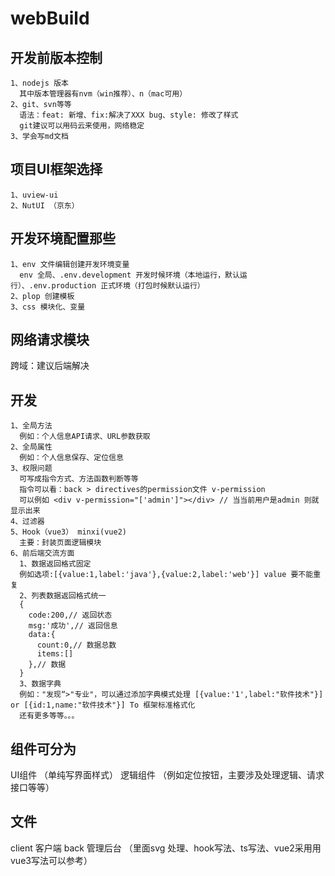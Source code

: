 # webBuild

## 开发前版本控制
```
1、nodejs 版本
  其中版本管理器有nvm（win推荐）、n（mac可用）
2、git、svn等等
  语法：feat: 新增、fix:解决了XXX bug、style: 修改了样式
  git建议可以用码云来使用，网络稳定
3、学会写md文档
```
## 项目UI框架选择
```
1、uview-ui
2、NutUI （京东）
```
## 开发环境配置那些
```
1、env 文件编辑创建开发环境变量
  env 全局、.env.development 开发时候环境（本地运行，默认运行）、.env.production 正式环境（打包时候默认运行）
2、plop 创建模板
3、css 模块化、变量
```
## 网络请求模块
跨域：建议后端解决
## 开发
```
1、全局方法
  例如：个人信息API请求、URL参数获取
2、全局属性
  例如：个人信息保存、定位信息
3、权限问题
  可写成指令方式、方法函数判断等等
  指令可以看：back > directives的permission文件 v-permission
  可以例如 <div v-permission="['admin']"></div> // 当当前用户是admin 则就显示出来
4、过滤器
5、Hook（vue3） minxi(vue2)
  主要：封装页面逻辑模块
6、前后端交流方面
  1、数据返回格式固定
  例如选项:[{value:1,label:'java'},{value:2,label:'web'}] value 要不能重复
  2、列表数据返回格式统一
  {
    code:200,// 返回状态
    msg:'成功',// 返回信息
    data:{
      count:0,// 数据总数
      items:[]
    },// 数据
  }
  3、数据字典
  例如："发现“>"专业"，可以通过添加字典模式处理 [{value:'1',label:"软件技术"}] or [{id:1,name:"软件技术"}] To 框架标准格式化
  还有更多等等。。。
```

## 组件可分为
UI组件 （单纯写界面样式）
逻辑组件 （例如定位按钮，主要涉及处理逻辑、请求接口等等）

## 文件
client 客户端
back 管理后台 （里面svg 处理、hook写法、ts写法、vue2采用用vue3写法可以参考）
